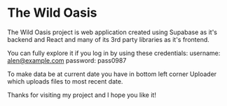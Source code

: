 # The Wild Oasis

The Wild Oasis project is web application created using Supabase as it's backend and React and many of its 3rd party libraries as it's frontend.

You can fully explore it if you log in by using these credentials:
username: alen@example.com
password: pass0987

To make data be at current date you have in bottom left corner Uploader which uploads files to most recent date.

Thanks for visiting my project and I hope you like it!
